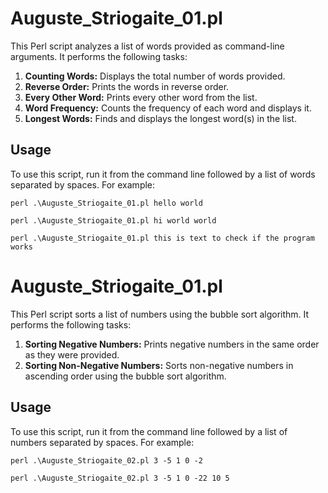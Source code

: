# Auguste_Striogaite_01.pl

This Perl script analyzes a list of words provided as command-line arguments. It performs the following tasks:

1. **Counting Words:** Displays the total number of words provided.
2. **Reverse Order:** Prints the words in reverse order.
3. **Every Other Word:** Prints every other word from the list.
4. **Word Frequency:** Counts the frequency of each word and displays it.
5. **Longest Words:** Finds and displays the longest word(s) in the list.

## Usage

To use this script, run it from the command line followed by a list of words separated by spaces. For example:

```perl .\Auguste_Striogaite_01.pl hello world ```

```perl .\Auguste_Striogaite_01.pl hi world world```

```perl .\Auguste_Striogaite_01.pl this is text to check if the program works```

# Auguste_Striogaite_01.pl

This Perl script sorts a list of numbers using the bubble sort algorithm. It performs the following tasks:

1. **Sorting Negative Numbers:** Prints negative numbers in the same order as they were provided.
2. **Sorting Non-Negative Numbers:** Sorts non-negative numbers in ascending order using the bubble sort algorithm.

## Usage

To use this script, run it from the command line followed by a list of numbers separated by spaces. For example:

```perl .\Auguste_Striogaite_02.pl 3 -5 1 0 -2```

```perl .\Auguste_Striogaite_02.pl 3 -5 1 0 -22 10 5```


